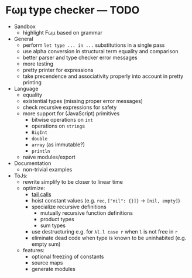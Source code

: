 # Fωμ type checker &mdash; TODO

- Sandbox
  - highlight Fωμ based on grammar
- General
  - perform `let type ... in ...` substitutions in a single pass
  - use alpha conversion in structural term equality and comparison
  - better parser and type checker error messages
  - more testing
  - pretty printer for expressions
  - take precendence and associativity properly into account in pretty printing
- Language
  - equality
  - existential types (missing proper error messages)
  - check recursive expressions for safety
  - more support for (JavaScript) primitives
    - bitwise operations on `int`
    - operations on `string`s
    - `BigInt`
    - `double`
    - `array` (as immutable?)
    - `println`
  - naïve modules/export
- Documentation
  - non-trivial examples
- ToJs:
  - rewrite simplify to be closer to linear time
  - optimize:
    - [tail calls](https://stackoverflow.com/a/54721813)
    - hoist constant values (e.g. `rec`, `["nil": {}]}` -> `[nil, empty]`)
    - specialize recursive definitions
      - mutually recursive function definitions
      - product types
      - sum types
    - use destructuring e.g. for `λl.l case r` when `l` is not free in `r`
    - eliminate dead code when type is known to be uninhabited (e.g. empty sum)
  - features:
    - optional freezing of constants
    - source maps
    - generate modules
